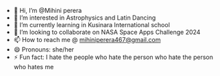 - 👋 Hi, I’m @Mihini perera
- 👀 I’m interested in Astrophysics and Latin Dancing
- 🌱 I’m currently learning in Kusinara International school 
- 💞️ I’m looking to collaborate on NASA Space Apps Challenge 2024
- 📫 How to reach me @ mihiniperera467@gmail.com
- 😄 Pronouns: she/her
- ⚡ Fun fact: I hate the people who hate the person who hate the person who hates me

<!---
Mihini-del/Mihini-del is a ✨ special ✨ repository because its `README.md` (this file) appears on your GitHub profile.
You can click the Preview link to take a look at your changes.
--->
